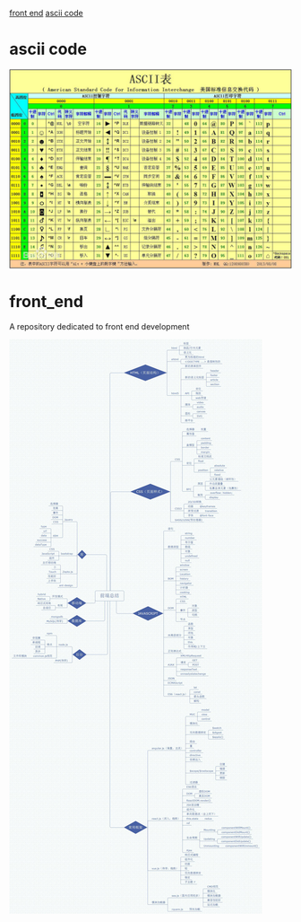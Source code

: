 
<a href="# fronend">front end</a>
<a href="# ascii code">ascii code</a>





<a name="ascii code"></a>
# ascii code
![ascii](7e3e6709c93d70cf078fe06dfcdcd100baa12b5c.jpg)



<a name="front end"></a>
# front_end
A repository dedicated to front end development

![Ladder](./ee6c55fc375d0dd5e90f39e30da2f863_r.jpg)
